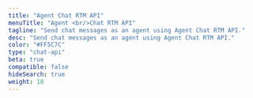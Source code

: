 ```yaml
---
title: "Agent Chat RTM API"
menuTitle: "Agent <br/>Chat RTM API"
tagline: "Send chat messages as an agent using Agent Chat RTM API." 
desc: "Send chat messages as an agent using Agent Chat RTM API."
color: "#FF5C7C"
type: "chat-api"
beta: true
compatible: false
hideSearch: true
weight: 10
---
```

